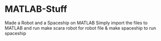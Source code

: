 # MATLAB-Stuff
Made a Robot and a Spaceship on MATLAB
Simply import the files to MATLAB and run make scara robot for robot file & make spaceship to run spaceship
